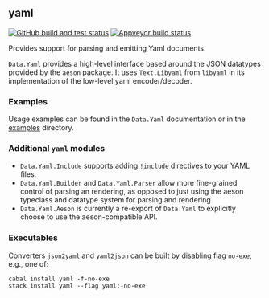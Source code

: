 ## yaml

[![GitHub build and test status](https://github.com/snoyberg/yaml/actions/workflows/tests.yml/badge.svg?branch=master)](https://github.com/snoyberg/yaml/actions/workflows/tests.yml)
[![Appveyor build status](https://ci.appveyor.com/api/projects/status/hqy2jketp8m502so/branch/master?svg=true)](https://ci.appveyor.com/project/snoyberg/yaml/branch/master)

Provides support for parsing and emitting Yaml documents.

`Data.Yaml` provides a high-level interface based around the JSON datatypes provided by the `aeson` package. It uses `Text.Libyaml` from `libyaml` in its implementation of the low-level yaml encoder/decoder.

### Examples

Usage examples can be found in the `Data.Yaml` documentation or in the [examples](https://github.com/snoyberg/yaml/tree/master/yaml/examples) directory.

### Additional `yaml` modules

* `Data.Yaml.Include` supports adding `!include` directives to your YAML files.
* `Data.Yaml.Builder` and `Data.Yaml.Parser` allow more fine-grained control of parsing an rendering, as opposed to just using the aeson typeclass and datatype system for parsing and rendering.
* `Data.Yaml.Aeson` is currently a re-export of `Data.Yaml` to explicitly choose to use the aeson-compatible API.

### Executables

Converters `json2yaml` and `yaml2json` can be built by disabling flag `no-exe`, e.g., one of:
```
cabal install yaml -f-no-exe
stack install yaml --flag yaml:-no-exe
```
